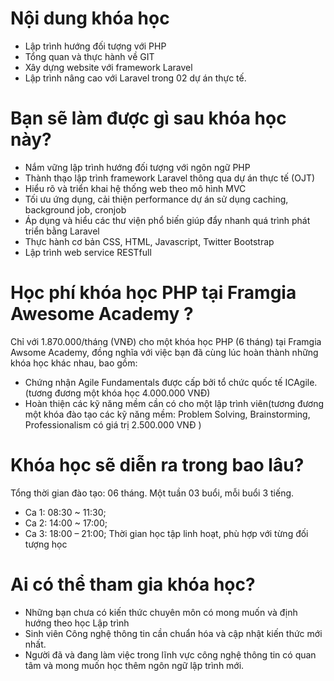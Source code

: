 # Nội dung khóa học
- Lập trình hướng đối tượng với PHP
- Tổng quan và thực hành về GIT
- Xây dựng website với framework Laravel
- Lập trình nâng cao với Laravel trong 02 dự án thực tế.

# Bạn sẽ làm được gì sau khóa học này?
- Nắm vững lập trình hướng đối tượng với ngôn ngữ PHP
- Thành thạo lập trình framework Laravel thông qua dự án thực tế (OJT)
- Hiểu rõ và triển khai hệ thống web theo mô hình MVC
- Tối ưu ứng dụng, cải thiện performance dự án sử dụng caching, background job, cronjob
- Áp dụng và hiểu các thư viện phổ biến giúp đẩy nhanh quá trình phát triển bằng Laravel
- Thực hành cơ bản CSS, HTML, Javascript, Twitter Bootstrap
- Lập trình web service RESTfull

# Học phí khóa học PHP tại Framgia Awesome Academy ?
Chỉ với 1.870.000/tháng (VNĐ) cho một khóa học PHP (6 tháng) tại Framgia Awsome Academy, đồng nghĩa với việc bạn đã cùng lúc hoàn thành những khóa học khác nhau, bao gồm:
- Chứng nhận Agile Fundamentals được cấp bởi tổ chức quốc tế ICAgile. (tương đương một khóa học 4.000.000 VNĐ)
- Hoàn thiện các kỹ năng mềm cần có cho một lập trình viên(tương đương một khóa đào tạo các kỹ năng mềm: Problem Solving, Brainstorming, Professionalism có giá trị 2.500.000 VNĐ )

# Khóa học sẽ diễn ra trong bao lâu?
Tổng thời gian đào tạo: 06 tháng. 
Một tuần 03 buổi, mỗi buổi 3 tiếng.
- Ca 1: 08:30 ~ 11:30;
- Ca 2: 14:00 ~ 17:00;
- Ca 3: 18:00 – 21:00;
Thời gian học tập linh hoạt, phù hợp với từng đối tượng học

# Ai có thể tham gia khóa học?
- Những bạn chưa có kiến thức chuyên môn có mong muốn và định hướng theo học Lập trình
- Sinh viên Công nghệ thông tin cần chuẩn hóa và cập nhật kiến thức mới nhất.
- Người đã và đang làm việc trong lĩnh vực công nghệ thông tin có quan tâm và mong muốn học thêm ngôn ngữ lập trình mới.
